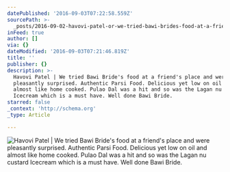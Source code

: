 ```yaml
---
datePublished: '2016-09-03T07:22:58.559Z'
sourcePath: >-
  _posts/2016-09-02-havovi-patel-or-we-tried-bawi-brides-food-at-a-friends-plac.md
inFeed: true
author: []
via: {}
dateModified: '2016-09-03T07:21:46.819Z'
title: ''
publisher: {}
description: >-
  Havovi Patel | We tried Bawi Bride's food at a friend's place and were
  pleasantly surprised. Authentic Parsi Food. Delicious yet low on oil and
  almost like home cooked. Pulao Dal was a hit and so was the Lagan nu custard
  Icecream which is a must have. Well done Bawi Bride.
starred: false
_context: 'http://schema.org'
_type: Article

---
```

![Havovi Patel | We tried Bawi Bride's food at a friend's place and were pleasantly surprised. Authentic Parsi Food. Delicious yet low on oil and almost like home cooked. Pulao Dal was a hit and so was the Lagan nu custard Icecream which is a must have. Well done Bawi Bride.](https://the-grid-user-content.s3-us-west-2.amazonaws.com/b974287d-a64d-44b3-a4f8-a680063c06ce.jpg)